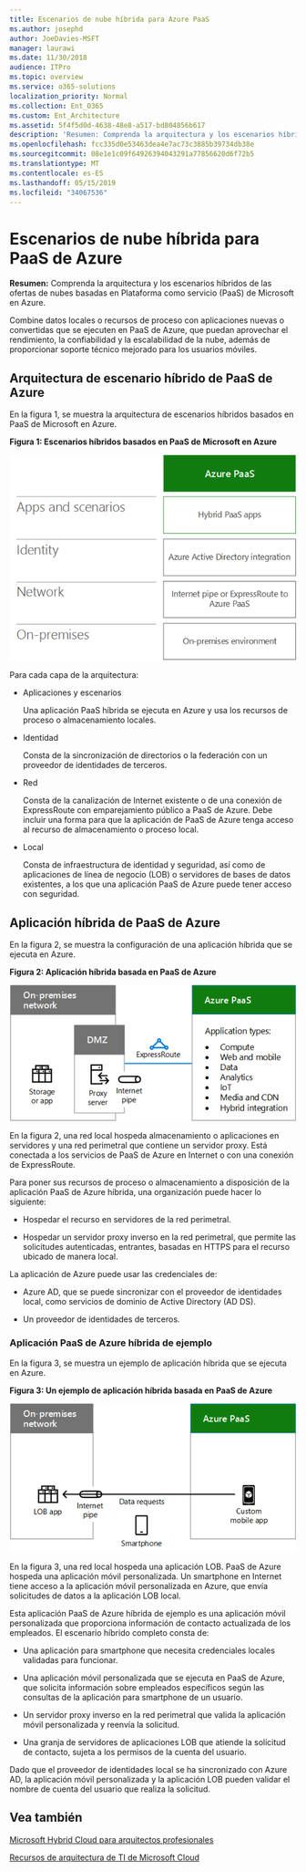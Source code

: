 ```yaml
---
title: Escenarios de nube híbrida para Azure PaaS
ms.author: josephd
author: JoeDavies-MSFT
manager: laurawi
ms.date: 11/30/2018
audience: ITPro
ms.topic: overview
ms.service: o365-solutions
localization_priority: Normal
ms.collection: Ent_O365
ms.custom: Ent_Architecture
ms.assetid: 5f4f5d0d-4638-48e8-a517-bd804856b617
description: 'Resumen: Comprenda la arquitectura y los escenarios híbridos de las ofertas de nubes basadas en Plataforma como servicio (PaaS) de Microsoft en Azure.'
ms.openlocfilehash: fcc335d0e53463dea4e7ac73c3885b39734db38e
ms.sourcegitcommit: 08e1e1c09f64926394043291a77856620d6f72b5
ms.translationtype: MT
ms.contentlocale: es-ES
ms.lasthandoff: 05/15/2019
ms.locfileid: "34067536"
---
```

# <a name="hybrid-cloud-scenarios-for-azure-paas"></a>Escenarios de nube híbrida para PaaS de Azure

 **Resumen:** Comprenda la arquitectura y los escenarios híbridos de las ofertas de nubes basadas en Plataforma como servicio (PaaS) de Microsoft en Azure.
  
Combine datos locales o recursos de proceso con aplicaciones nuevas o convertidas que se ejecuten en PaaS de Azure, que puedan aprovechar el rendimiento, la confiabilidad y la escalabilidad de la nube, además de proporcionar soporte técnico mejorado para los usuarios móviles. 
  
## <a name="azure-paas-hybrid-scenario-architecture"></a>Arquitectura de escenario híbrido de PaaS de Azure

En la figura 1, se muestra la arquitectura de escenarios híbridos basados en PaaS de Microsoft en Azure.
  
**Figura 1: Escenarios híbridos basados en PaaS de Microsoft en Azure**

![Escenarios híbridos basados en PaaS de Microsoft en Azure](media/Hybrid-Poster/Hybrid-Cloud-Stack-PaaS.png)
  
Para cada capa de la arquitectura:
  
- Aplicaciones y escenarios
    
    Una aplicación PaaS híbrida se ejecuta en Azure y usa los recursos de proceso o almacenamiento locales.
    
- Identidad
    
    Consta de la sincronización de directorios o la federación con un proveedor de identidades de terceros.
    
- Red
    
    Consta de la canalización de Internet existente o de una conexión de ExpressRoute con emparejamiento público a PaaS de Azure. Debe incluir una forma para que la aplicación de PaaS de Azure tenga acceso al recurso de almacenamiento o proceso local.
    
- Local
    
    Consta de infraestructura de identidad y seguridad, así como de aplicaciones de línea de negocio (LOB) o servidores de bases de datos existentes, a los que una aplicación PaaS de Azure puede tener acceso con seguridad.
    
## <a name="azure-paas-hybrid-application"></a>Aplicación híbrida de PaaS de Azure

En la figura 2, se muestra la configuración de una aplicación híbrida que se ejecuta en Azure.
  
**Figura 2: Aplicación híbrida basada en PaaS de Azure**

![Aplicación híbrida basada en PaaS de Azure](media/Hybrid-Poster/Hybrid-Cloud-Stack-PaaS-Apps.png)
  
En la figura 2, una red local hospeda almacenamiento o aplicaciones en servidores y una red perimetral que contiene un servidor proxy. Está conectada a los servicios de PaaS de Azure en Internet o con una conexión de ExpressRoute.
  
Para poner sus recursos de proceso o almacenamiento a disposición de la aplicación PaaS de Azure híbrida, una organización puede hacer lo siguiente:
  
- Hospedar el recurso en servidores de la red perimetral.
    
- Hospedar un servidor proxy inverso en la red perimetral, que permite las solicitudes autenticadas, entrantes, basadas en HTTPS para el recurso ubicado de manera local.
    
La aplicación de Azure puede usar las credenciales de:
  
- Azure AD, que se puede sincronizar con el proveedor de identidades local, como servicios de dominio de Active Directory (AD DS).
    
- Un proveedor de identidades de terceros.
    
### <a name="example-azure-paas-hybrid-application"></a>Aplicación PaaS de Azure híbrida de ejemplo

En la figura 3, se muestra un ejemplo de aplicación híbrida que se ejecuta en Azure.
  
**Figura 3: Un ejemplo de aplicación híbrida basada en PaaS de Azure**

![Un ejemplo de aplicación híbrida basada en PaaS de Azure](media/Hybrid-Poster/Hybrid-Cloud-Stack-PaaS-Apps-Ex.png)
  
En la figura 3, una red local hospeda una aplicación LOB. PaaS de Azure hospeda una aplicación móvil personalizada. Un smartphone en Internet tiene acceso a la aplicación móvil personalizada en Azure, que envía solicitudes de datos a la aplicación LOB local.
  
Esta aplicación PaaS de Azure híbrida de ejemplo es una aplicación móvil personalizada que proporciona información de contacto actualizada de los empleados. El escenario híbrido completo consta de:
  
- Una aplicación para smartphone que necesita credenciales locales validadas para funcionar.
    
- Una aplicación móvil personalizada que se ejecuta en PaaS de Azure, que solicita información sobre empleados específicos según las consultas de la aplicación para smartphone de un usuario.
    
- Un servidor proxy inverso en la red perimetral que valida la aplicación móvil personalizada y reenvía la solicitud.
    
- Una granja de servidores de aplicaciones LOB que atiende la solicitud de contacto, sujeta a los permisos de la cuenta del usuario.
    
Dado que el proveedor de identidades local se ha sincronizado con Azure AD, la aplicación móvil personalizada y la aplicación LOB pueden validar el nombre de cuenta del usuario que realiza la solicitud.
  
## <a name="see-also"></a>Vea también

[Microsoft Hybrid Cloud para arquitectos profesionales](microsoft-hybrid-cloud-for-enterprise-architects.md)
  
[Recursos de arquitectura de TI de Microsoft Cloud](microsoft-cloud-it-architecture-resources.md)

